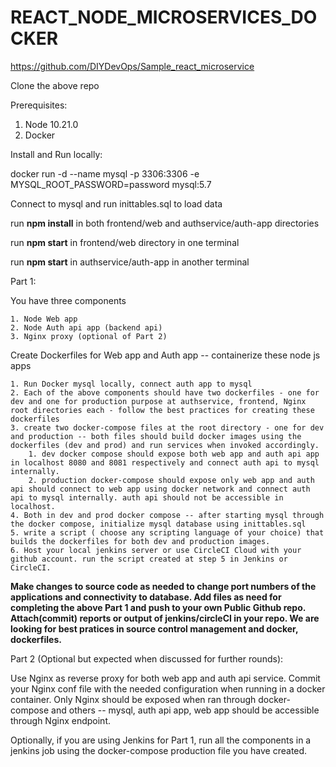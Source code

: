 # REACT_NODE_MICROSERVICES_DOCKER

https://github.com/DIYDevOps/Sample_react_microservice

Clone the above repo

Prerequisites:

1. Node 10.21.0
2. Docker

Install and Run locally:

docker run -d --name mysql -p 3306:3306 -e MYSQL_ROOT_PASSWORD=password mysql:5.7

Connect to mysql and run inittables.sql to load data

run **npm install** in both frontend/web and authservice/auth-app directories

run **npm start** in frontend/web directory in one terminal

run **npm start** in authservice/auth-app in another terminal

Part 1:

You have three components 
    
    1. Node Web app
    2. Node Auth api app (backend api)
    3. Nginx proxy (optional of Part 2)

Create Dockerfiles for Web app and Auth app -- containerize these node js apps

    1. Run Docker mysql locally, connect auth app to mysql
    2. Each of the above components should have two dockerfiles - one for dev and one for production purpose at authservice, frontend, Nginx root directories each - follow the best practices for creating these dockerfiles
    3. create two docker-compose files at the root directory - one for dev and production -- both files should build docker images using the dockerfiles (dev and prod) and run services when invoked accordingly.
        1. dev docker compose should expose both web app and auth api app in localhost 8080 and 8081 respectively and connect auth api to mysql internally.
        2. production docker-compose should expose only web app and auth api should connect to web app using docker network and connect auth api to mysql internally. auth api should not be accessible in localhost.
    4. Both in dev and prod docker compose -- after starting mysql through the docker compose, initialize mysql database using inittables.sql
    5. write a script ( choose any scripting language of your choice) that builds the dockerfiles for both dev and production images.
    6. Host your local jenkins server or use CircleCI Cloud with your github account. run the script created at step 5 in Jenkins or CircleCI.  

**Make changes to source code as needed to change port numbers of the applications and connectivity to database.
Add files as need for completing the above Part 1 and push to your own Public Github repo. Attach(commit) reports or output of jenkins/circleCI in your repo.
We are looking for best pratices in source control management and docker, dockerfiles.**

Part 2 (Optional but expected when discussed for further rounds):

Use Nginx as reverse proxy for both web app and auth api service.
Commit your Nginx conf file with the needed configuration when running in a docker container.
Only Nginx should be exposed when ran through docker-compose and others -- mysql, auth api app, web app should be accessible through Nginx endpoint.

Optionally, if you are using Jenkins for Part 1, run all the components in a jenkins job using the docker-compose production file you have created.

